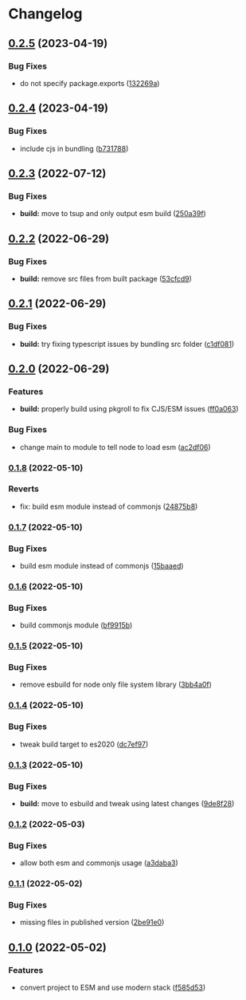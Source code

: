 # Changelog

## [0.2.5](https://github.com/V-ed/class-importer/compare/class-importer-v0.2.4...class-importer-v0.2.5) (2023-04-19)


### Bug Fixes

* do not specify package.exports ([132269a](https://github.com/V-ed/class-importer/commit/132269aa2d464e9c6f3fd2ca029bec1da490be55))

## [0.2.4](https://github.com/V-ed/class-importer/compare/class-importer-v0.2.3...class-importer-v0.2.4) (2023-04-19)


### Bug Fixes

* include cjs in bundling ([b731788](https://github.com/V-ed/class-importer/commit/b731788c955c9db28e68dbba878f9036341e0dff))

## [0.2.3](https://github.com/V-ed/class-importer/compare/class-importer-v0.2.2...class-importer-v0.2.3) (2022-07-12)


### Bug Fixes

* **build:** move to tsup and only output esm build ([250a39f](https://github.com/V-ed/class-importer/commit/250a39f231d6ddf1568dd8c77c633571386aa23d))

## [0.2.2](https://github.com/V-ed/class-importer/compare/class-importer-v0.2.1...class-importer-v0.2.2) (2022-06-29)


### Bug Fixes

* **build:** remove src files from built package ([53cfcd9](https://github.com/V-ed/class-importer/commit/53cfcd9cf65f1e55ff233e2f48e3571c04e69d1c))

## [0.2.1](https://github.com/V-ed/class-importer/compare/class-importer-v0.2.0...class-importer-v0.2.1) (2022-06-29)


### Bug Fixes

* **build:** try fixing typescript issues by bundling src folder ([c1df081](https://github.com/V-ed/class-importer/commit/c1df081e9244b0b4d47c469aa4058af5e0a6ccbb))

## [0.2.0](https://github.com/V-ed/class-importer/compare/class-importer-v0.1.8...class-importer-v0.2.0) (2022-06-29)


### Features

* **build:** properly build using pkgroll to fix CJS/ESM issues ([ff0a063](https://github.com/V-ed/class-importer/commit/ff0a0635ccd143ad417399bdb79bd19a15657b85))


### Bug Fixes

* change main to module to tell node to load esm ([ac2df06](https://github.com/V-ed/class-importer/commit/ac2df060e0d37234579be6c1deae72000fb10d85))

### [0.1.8](https://github.com/V-ed/class-importer/compare/class-importer-v0.1.7...class-importer-v0.1.8) (2022-05-10)


### Reverts

* fix: build esm module instead of commonjs ([24875b8](https://github.com/V-ed/class-importer/commit/24875b8cc35eb0ec349562f49eddab39bacf728d))

### [0.1.7](https://github.com/V-ed/class-importer/compare/class-importer-v0.1.6...class-importer-v0.1.7) (2022-05-10)


### Bug Fixes

* build esm module instead of commonjs ([15baaed](https://github.com/V-ed/class-importer/commit/15baaed1e4e37dc3d654213234fe0871e8018ab5))

### [0.1.6](https://github.com/V-ed/class-importer/compare/class-importer-v0.1.5...class-importer-v0.1.6) (2022-05-10)


### Bug Fixes

* build commonjs module ([bf9915b](https://github.com/V-ed/class-importer/commit/bf9915bea0a18d21a7af64141dee590a6c84af58))

### [0.1.5](https://github.com/V-ed/class-importer/compare/class-importer-v0.1.4...class-importer-v0.1.5) (2022-05-10)


### Bug Fixes

* remove esbuild for node only file system library ([3bb4a0f](https://github.com/V-ed/class-importer/commit/3bb4a0ffca6cd26c86ac2d86f242fca91c4379ba))

### [0.1.4](https://github.com/V-ed/class-importer/compare/class-importer-v0.1.3...class-importer-v0.1.4) (2022-05-10)


### Bug Fixes

* tweak build target to es2020 ([dc7ef97](https://github.com/V-ed/class-importer/commit/dc7ef973881fd0b82581a0ec87e0f019f8cf4e1a))

### [0.1.3](https://github.com/V-ed/class-importer/compare/class-importer-v0.1.2...class-importer-v0.1.3) (2022-05-10)


### Bug Fixes

* **build:** move to esbuild and tweak using latest changes ([9de8f28](https://github.com/V-ed/class-importer/commit/9de8f2887ff7247685c9c1a0780be9516abd95ad))

### [0.1.2](https://github.com/V-ed/class-importer/compare/class-importer-v0.1.1...class-importer-v0.1.2) (2022-05-03)


### Bug Fixes

* allow both esm and commonjs usage ([a3daba3](https://github.com/V-ed/class-importer/commit/a3daba314423bf2eb53d3301de6bfa700b82d12a))

### [0.1.1](https://github.com/V-ed/class-importer/compare/class-importer-v0.1.0...class-importer-v0.1.1) (2022-05-02)


### Bug Fixes

* missing files in published version ([2be91e0](https://github.com/V-ed/class-importer/commit/2be91e0c6eaa8b2c94810765f4a756fff4c1c0e9))

## [0.1.0](https://github.com/V-ed/class-importer/compare/class-importer-v0.0.1...class-importer-v0.1.0) (2022-05-02)


### Features

* convert project to ESM and use modern stack ([f585d53](https://github.com/V-ed/class-importer/commit/f585d53464e4ade97f32e6090c947b12a95f5ded))

